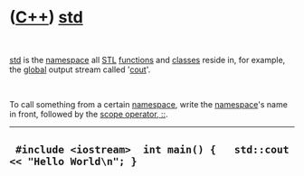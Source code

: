 
 

 

 

 

 

([C++](Cpp.md)) [std](CppStd.md)
==================================

 

[std](CppStd.md) is the [namespace](CppNamespace.md) all
[STL](CppStl.md) [functions](CppFunction.md) and
[classes](CppClass.md) reside in, for example, the
[global](CppGlobal.md) output stream called '[cout](CppStdCout.md)'.

 

To call something from a certain [namespace](CppNamespace.md), write
the [namespace](CppNamespace.md)'s name in front, followed by the
[scope operator, ::](CppOperatorScope.md).

  ------------------------------------------------------------------------
  ` #include <iostream>  int main() {   std::cout << "Hello World\n"; }`
  ------------------------------------------------------------------------

 

 

 

 

 

 

